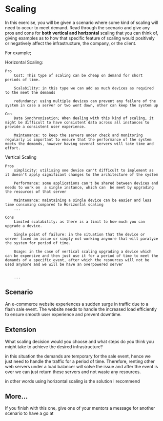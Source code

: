 # Scaling

In this exercise, you will be given a scenario where some kind of scaling will need to occur to meet demand.
Read through the scenario and give any pros and cons for **both vertical and horizontal** scaling that you can think of, giving examples as to how that specific feature of scaling would positively or negatively affect the infrastructure, the company, or the client.

For example;

Horizontal Scaling:

    Pro
        Cost: This type of scaling can be cheap on demand for short periods of time.

        Scalability: in this type we can add as much devices as required to the meet the demands

        redundancy: using multiple devices can prevent any failure of the system in case a server or two went down, other can keep the system up

    Con
        Data Synchronisation; When dealing with this kind of scaling, it might be difficult to have consistent data across all instances to provide a consistent user experience.

        Maintenance: to keep the servers under check and monitoring regularly is important to ensure that the performance of the system meets the demands, however having several servers will take time and effort.

Vertical Scaling

    Pros
        simplicity: utilising one device can't difficult to implement as it doesn't apply significant changes to the architecture of the system

        Performance: some applications can't be shared between devices and needs to work on  a single instance, which can  be meet by upgrading the resources of that server

        Maintenance: maintaining a single device can be easier and less time consuming compared to Horizontal scaling
        ...

    Cons
        Limited scalability: as there is a limit to how much you can upgrade a device.
   
        Single point of failure: in the situation that the device or server faced an issue or simply not working anymore that will paralyze the system for period of time.

        Usage: in the case of vertical scaling upgrading a device which can be expensive and then just use it for a period of time to meet the demands of a specific event, after which the resources will not be used anymore and we will be have an overpowered server 


        ...

## Scenario

An e-commerce website experiences a sudden surge in traffic due to a flash sale event. The website needs to handle the increased load efficiently to ensure smooth user experience and prevent downtime.

## Extension

What scaling decision would you choose and what steps do you think you might take to achieve the desired infrastructure?

in this situation the demands are temporary for the sale event, hence we just need to handle the traffic for a period of time. Therefore, renting other web servers under a load balancer will solve the issue and after the event is over we can just return these servers and not waste any resources.

in other words using horizontal scaling is the solution I recommend
## More...

If you finish with this one, give one of your mentors a message for another scenario to have a go at
